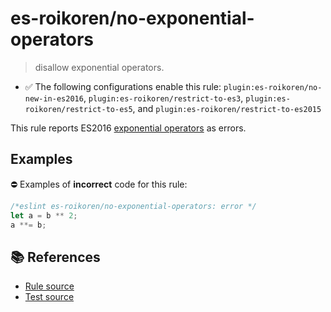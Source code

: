 # es-roikoren/no-exponential-operators
> disallow exponential operators.

- ✅ The following configurations enable this rule: `plugin:es-roikoren/no-new-in-es2016`, `plugin:es-roikoren/restrict-to-es3`, `plugin:es-roikoren/restrict-to-es5`, and `plugin:es-roikoren/restrict-to-es2015`

This rule reports ES2016 [exponential operators](https://github.com/rwaldron/exponentiation-operator#readme) as errors.

## Examples

⛔ Examples of **incorrect** code for this rule:

```js
/*eslint es-roikoren/no-exponential-operators: error */
let a = b ** 2;
a **= b;
```

## 📚 References

- [Rule source](https://github.com/roikoren755/eslint-plugin-es/blob/v3.0.1/src/rules/no-exponential-operators.ts)
- [Test source](https://github.com/roikoren755/eslint-plugin-es/blob/v3.0.1/tests/src/rules/no-exponential-operators.ts)
